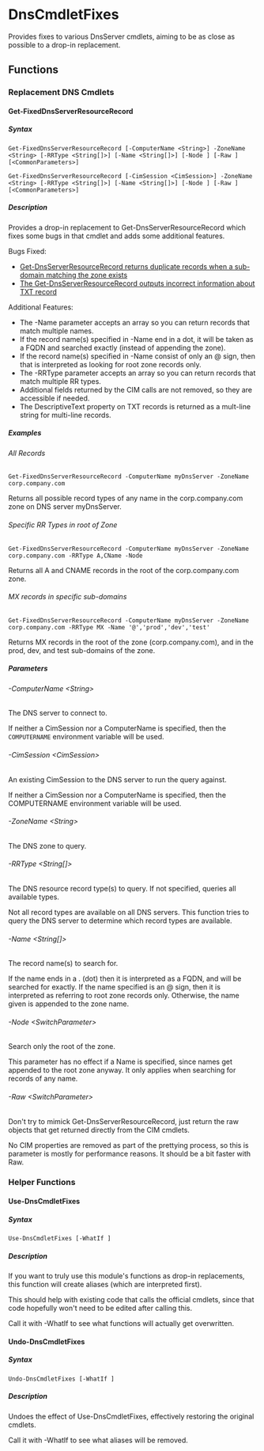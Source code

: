 DnsCmdletFixes
==============

Provides fixes to various DnsServer cmdlets, aiming to be as close as possible to a drop-in replacement.

## Functions

### Replacement DNS Cmdlets

#### Get-FixedDnsServerResourceRecord

##### Syntax
````
Get-FixedDnsServerResourceRecord [-ComputerName <String>] -ZoneName <String> [-RRType <String[]>] [-Name <String[]>] [-Node ] [-Raw ] [<CommonParameters>]

Get-FixedDnsServerResourceRecord [-CimSession <CimSession>] -ZoneName <String> [-RRType <String[]>] [-Name <String[]>] [-Node ] [-Raw ] [<CommonParameters>]
````

##### Description
Provides a drop-in replacement to Get-DnsServerResourceRecord which fixes some bugs in that cmdlet and adds some additional features.
    
Bugs Fixed:
- [Get-DnsServerResourceRecord returns duplicate records when a sub-domain matching the zone exists](https://connect.microsoft.com/PowerShell/feedback/details/816342/get-dnsserverresourcerecord-returns-duplicate-records-when-a-sub-domain-matching-the-zone-exists)
- [The Get-DnsServerResourceRecord outputs incorrect information about TXT record](https://connect.microsoft.com/PowerShell/feedback/details/776964/)
    
Additional Features:
- The -Name parameter accepts an array so you can return records that match multiple names.
- If the record name(s) specified in -Name end in a dot, it will be taken as a FQDN and searched exactly (instead of appending the zone).
- If the record name(s) specified in -Name consist of only an @ sign, then that is interpreted as looking for root zone records only.
- The -RRType parameter accepts an array so you can return records that match multiple RR types.
- Additional fields returned by the CIM calls are not removed, so they are accessible if needed.
- The DescriptiveText property on TXT records is returned as a mult-line string for multi-line records.

##### Examples

###### All Records
````
Get-FixedDnsServerResourceRecord -ComputerName myDnsServer -ZoneName corp.company.com
`````
Returns all possible record types of any name in the corp.company.com zone on DNS server myDnsServer.

###### Specific RR Types in root of Zone
````
Get-FixedDnsServerResourceRecord -ComputerName myDnsServer -ZoneName corp.company.com -RRType A,CName -Node
````
Returns all A and CNAME records in the root of the corp.company.com zone.

###### MX records in specific sub-domains
````
Get-FixedDnsServerResourceRecord -ComputerName myDnsServer -ZoneName corp.company.com -RRType MX -Name '@','prod','dev','test'
````
Returns MX records in the root of the zone (corp.company.com), and in the prod, dev, and test sub-domains of the zone.

##### Parameters
###### -ComputerName &lt;String&gt;
The DNS server to connect to. 

If neither a CimSession nor a ComputerName is specified, then the `COMPUTERNAME` environment variable will be used.

###### -CimSession &lt;CimSession&gt;
An existing CimSession to the DNS server to run the query against.

If neither a CimSession nor a ComputerName is specified, then the COMPUTERNAME environment variable will be used.

###### -ZoneName &lt;String&gt;
The DNS zone to query.

###### -RRType &lt;String[]&gt;
The DNS resource record type(s) to query. If not specified, queries all available types.

Not all record types are available on all DNS servers. This function tries to query the DNS server to determine which record types are available.

###### -Name &lt;String[]&gt;
The record name(s) to search for.

If the name ends in a . (dot) then it is interpreted as a FQDN, and will be searched for exactly.
If the name specified is an @ sign, then it is interpreted as referring to root zone records only.
Otherwise, the name given is appended to the zone name.

###### -Node &lt;SwitchParameter&gt;
Search only the root of the zone.

This parameter has no effect if a Name is specified, since names get appended to the root zone anyway. It only applies when searching for records of any name.

###### -Raw &lt;SwitchParameter&gt;
Don't try to mimick Get-DnsServerResourceRecord, just return the raw objects that get returned directly from the CIM cmdlets.

No CIM properties are removed as part of the prettying process, so this is parameter is mostly for performance reasons. It should be a bit faster with Raw.


### Helper Functions

#### Use-DnsCmdletFixes

##### Syntax
````
Use-DnsCmdletFixes [-WhatIf ] 
````

##### Description
If you want to truly use this module's functions as drop-in replacements, this function will create aliases (which are interpreted first).
    
This should help with existing code that calls the official cmdlets, since that code hopefully won't need to be edited after calling this.
    
Call it with -WhatIf to see what functions will actually get overwritten.

#### Undo-DnsCmdletFixes

##### Syntax
````
Undo-DnsCmdletFixes [-WhatIf ]
````

##### Description
Undoes the effect of Use-DnsCmdletFixes, effectively restoring the original cmdlets.
    
Call it with -WhatIf to see what aliases will be removed.
